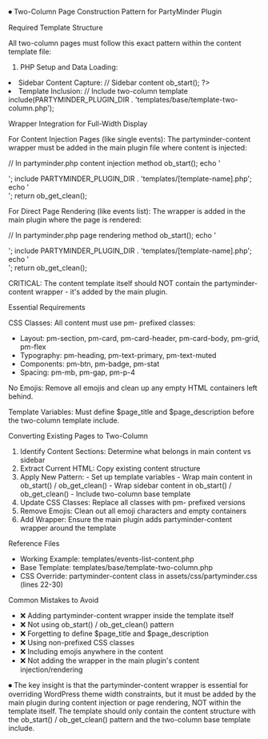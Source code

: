 ⏺ Two-Column Page Construction Pattern for PartyMinder Plugin

  Required Template Structure

  All two-column pages must follow this exact pattern within the content template file:

  1. PHP Setup and Data Loading:
  <?php
  // Prevent direct access
  if (!defined('ABSPATH')) {
      exit;
  }

  // Load required classes and get data
  require_once PARTYMINDER_PLUGIN_DIR . 'includes/class-event-manager.php';
  // ... other required classes

  // Get and prepare data
  $data = get_required_data();

  2. Template Variables Setup:
  // Set up template variables
  $page_title = 'Page Title';
  $page_description = 'Optional description'; // Can be empty string

  3. Main Content Capture:
  // Main content
  ob_start();
  ?>
  <!-- Main content HTML here using pm- prefixed classes -->
  <div class="pm-section pm-mb">
      <!-- Content goes here -->
  </div>
  <?php
  $main_content = ob_get_clean();

  4. Sidebar Content Capture:
  // Sidebar content
  ob_start();
  ?>
  <!-- Sidebar content HTML here using pm- prefixed classes -->
  <div class="pm-section pm-mb">
      <!-- Sidebar content goes here -->
  </div>
  <?php
  $sidebar_content = ob_get_clean();

  5. Template Inclusion:
  // Include two-column template
  include(PARTYMINDER_PLUGIN_DIR . 'templates/base/template-two-column.php');

  Wrapper Integration for Full-Width Display

  For Content Injection Pages (like single events):
  The partyminder-content wrapper must be added in the main plugin file where content is injected:

  // In partyminder.php content injection method
  ob_start();
  echo '<div class="partyminder-content partyminder-[page-type]-page">';
  include PARTYMINDER_PLUGIN_DIR . 'templates/[template-name].php';
  echo '</div>';
  return ob_get_clean();

  For Direct Page Rendering (like events list):
  The wrapper is added in the main plugin where the page is rendered:

  // In partyminder.php page rendering method
  ob_start();
  echo '<div class="partyminder-content partyminder-[page-type]-page">';
  include PARTYMINDER_PLUGIN_DIR . 'templates/[template-name].php';
  echo '</div>';
  return ob_get_clean();

  CRITICAL: The content template itself should NOT contain the partyminder-content wrapper - it's added by the main plugin.

  Essential Requirements

  CSS Classes: All content must use pm- prefixed classes:
  - Layout: pm-section, pm-card, pm-card-header, pm-card-body, pm-grid, pm-flex
  - Typography: pm-heading, pm-text-primary, pm-text-muted
  - Components: pm-btn, pm-badge, pm-stat
  - Spacing: pm-mb, pm-gap, pm-p-4

  No Emojis: Remove all emojis and clean up any empty HTML containers left behind.

  Template Variables: Must define $page_title and $page_description before the two-column template include.

  Converting Existing Pages to Two-Column

  1. Identify Content Sections: Determine what belongs in main content vs sidebar
  2. Extract Current HTML: Copy existing content structure
  3. Apply New Pattern:
    - Set up template variables
    - Wrap main content in ob_start() / ob_get_clean()
    - Wrap sidebar content in ob_start() / ob_get_clean()
    - Include two-column base template
  4. Update CSS Classes: Replace all classes with pm- prefixed versions
  5. Remove Emojis: Clean out all emoji characters and empty containers
  6. Add Wrapper: Ensure the main plugin adds partyminder-content wrapper around the template

  Reference Files

  - Working Example: templates/events-list-content.php
  - Base Template: templates/base/template-two-column.php
  - CSS Override: partyminder-content class in assets/css/partyminder.css (lines 22-30)

  Common Mistakes to Avoid

  - ❌ Adding partyminder-content wrapper inside the template itself
  - ❌ Not using ob_start() / ob_get_clean() pattern
  - ❌ Forgetting to define $page_title and $page_description
  - ❌ Using non-prefixed CSS classes
  - ❌ Including emojis anywhere in the content
  - ❌ Not adding the wrapper in the main plugin's content injection/rendering

⏺ The key insight is that the partyminder-content wrapper is essential for overriding WordPress theme width constraints,
  but it must be added by the main plugin during content injection or page rendering, NOT within the template itself. The
  template should only contain the content structure with the ob_start() / ob_get_clean() pattern and the two-column base
  template include.


